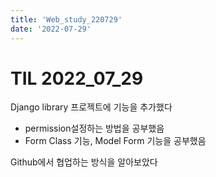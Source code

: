 ```yaml
---
title: 'Web_study_220729'
date: '2022-07-29'
---
```


# TIL 2022_07_29
Django library 프로젝트에 기능을 추가했다
- permission설정하는 방법을 공부했음
- Form Class 기능, Model Form 기능을 공부했음

Github에서 협업하는 방식을 알아보았다
